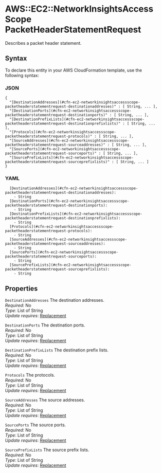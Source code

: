 # AWS::EC2::NetworkInsightsAccessScope PacketHeaderStatementRequest<a name="aws-properties-ec2-networkinsightsaccessscope-packetheaderstatementrequest"></a>

Describes a packet header statement\.

## Syntax<a name="aws-properties-ec2-networkinsightsaccessscope-packetheaderstatementrequest-syntax"></a>

To declare this entity in your AWS CloudFormation template, use the following syntax:

### JSON<a name="aws-properties-ec2-networkinsightsaccessscope-packetheaderstatementrequest-syntax.json"></a>

```
{
  "[DestinationAddresses](#cfn-ec2-networkinsightsaccessscope-packetheaderstatementrequest-destinationaddresses)" : [ String, ... ],
  "[DestinationPorts](#cfn-ec2-networkinsightsaccessscope-packetheaderstatementrequest-destinationports)" : [ String, ... ],
  "[DestinationPrefixLists](#cfn-ec2-networkinsightsaccessscope-packetheaderstatementrequest-destinationprefixlists)" : [ String, ... ],
  "[Protocols](#cfn-ec2-networkinsightsaccessscope-packetheaderstatementrequest-protocols)" : [ String, ... ],
  "[SourceAddresses](#cfn-ec2-networkinsightsaccessscope-packetheaderstatementrequest-sourceaddresses)" : [ String, ... ],
  "[SourcePorts](#cfn-ec2-networkinsightsaccessscope-packetheaderstatementrequest-sourceports)" : [ String, ... ],
  "[SourcePrefixLists](#cfn-ec2-networkinsightsaccessscope-packetheaderstatementrequest-sourceprefixlists)" : [ String, ... ]
}
```

### YAML<a name="aws-properties-ec2-networkinsightsaccessscope-packetheaderstatementrequest-syntax.yaml"></a>

```
  [DestinationAddresses](#cfn-ec2-networkinsightsaccessscope-packetheaderstatementrequest-destinationaddresses): 
    - String
  [DestinationPorts](#cfn-ec2-networkinsightsaccessscope-packetheaderstatementrequest-destinationports): 
    - String
  [DestinationPrefixLists](#cfn-ec2-networkinsightsaccessscope-packetheaderstatementrequest-destinationprefixlists): 
    - String
  [Protocols](#cfn-ec2-networkinsightsaccessscope-packetheaderstatementrequest-protocols): 
    - String
  [SourceAddresses](#cfn-ec2-networkinsightsaccessscope-packetheaderstatementrequest-sourceaddresses): 
    - String
  [SourcePorts](#cfn-ec2-networkinsightsaccessscope-packetheaderstatementrequest-sourceports): 
    - String
  [SourcePrefixLists](#cfn-ec2-networkinsightsaccessscope-packetheaderstatementrequest-sourceprefixlists): 
    - String
```

## Properties<a name="aws-properties-ec2-networkinsightsaccessscope-packetheaderstatementrequest-properties"></a>

`DestinationAddresses`  <a name="cfn-ec2-networkinsightsaccessscope-packetheaderstatementrequest-destinationaddresses"></a>
The destination addresses\.  
*Required*: No  
*Type*: List of String  
*Update requires*: [Replacement](https://docs.aws.amazon.com/AWSCloudFormation/latest/UserGuide/using-cfn-updating-stacks-update-behaviors.html#update-replacement)

`DestinationPorts`  <a name="cfn-ec2-networkinsightsaccessscope-packetheaderstatementrequest-destinationports"></a>
The destination ports\.  
*Required*: No  
*Type*: List of String  
*Update requires*: [Replacement](https://docs.aws.amazon.com/AWSCloudFormation/latest/UserGuide/using-cfn-updating-stacks-update-behaviors.html#update-replacement)

`DestinationPrefixLists`  <a name="cfn-ec2-networkinsightsaccessscope-packetheaderstatementrequest-destinationprefixlists"></a>
The destination prefix lists\.  
*Required*: No  
*Type*: List of String  
*Update requires*: [Replacement](https://docs.aws.amazon.com/AWSCloudFormation/latest/UserGuide/using-cfn-updating-stacks-update-behaviors.html#update-replacement)

`Protocols`  <a name="cfn-ec2-networkinsightsaccessscope-packetheaderstatementrequest-protocols"></a>
The protocols\.  
*Required*: No  
*Type*: List of String  
*Update requires*: [Replacement](https://docs.aws.amazon.com/AWSCloudFormation/latest/UserGuide/using-cfn-updating-stacks-update-behaviors.html#update-replacement)

`SourceAddresses`  <a name="cfn-ec2-networkinsightsaccessscope-packetheaderstatementrequest-sourceaddresses"></a>
The source addresses\.  
*Required*: No  
*Type*: List of String  
*Update requires*: [Replacement](https://docs.aws.amazon.com/AWSCloudFormation/latest/UserGuide/using-cfn-updating-stacks-update-behaviors.html#update-replacement)

`SourcePorts`  <a name="cfn-ec2-networkinsightsaccessscope-packetheaderstatementrequest-sourceports"></a>
The source ports\.  
*Required*: No  
*Type*: List of String  
*Update requires*: [Replacement](https://docs.aws.amazon.com/AWSCloudFormation/latest/UserGuide/using-cfn-updating-stacks-update-behaviors.html#update-replacement)

`SourcePrefixLists`  <a name="cfn-ec2-networkinsightsaccessscope-packetheaderstatementrequest-sourceprefixlists"></a>
The source prefix lists\.  
*Required*: No  
*Type*: List of String  
*Update requires*: [Replacement](https://docs.aws.amazon.com/AWSCloudFormation/latest/UserGuide/using-cfn-updating-stacks-update-behaviors.html#update-replacement)